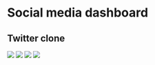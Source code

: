 # Social media dashboard

## Twitter clone


<img src="./src/assets/Screenshot 2024-03-15 at 10.50.51 AM.png">
<img src="./src/assets/Screenshot 2024-03-15 at 10.51.23 AM.png">
<img src="./src/assets/Screenshot 2024-03-15 at 10.51.36 AM.png">
<img src="./src/assets/Screenshot 2024-03-15 at 10.51.46 AM.png">

